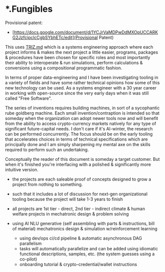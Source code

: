 # *.Fungibles


Provisional patent: 
* [https://docs.google.com/document/d/1YCJrVaMDPwDdMXOpUCCARKG2JzfcipclcCgbSYbhETc/edit](Provisional Patent)


This uses [TRIZ.md](TRIZ) which is a systems engineering approach where each project informs & makes the next project a little easier, programs, packages & procedures have been chosen for specific roles and most importantly their ability to interoperate & run simulations, perform calculations & conversions using a compositional programmatic fashion. 

In terms of proper data-engineering and I have been investigating tooling in a variety of fields and have some rather technical opinions how some of this new technology can be used.  As a systems engineer with a 30 year career in working with open-source since the very early days when it was still called "Free Software". 

The series of inventions requires building machines, in sort of a sycophantic rube goldberg machine.  Each small invention/contraption is intended so that someday when the organization can adopt newer tools now and will benefit from the ability to access crypto-currency markets natively for any type of significant future-capital needs.  I don't care if it's AI-winter, the research can be performed concurrently.  The focus should be on the early tooling that accelerates choices in terms of technical specifications which are principally done and I am simply sharpening my mental axe on the skills required to perform such an undertaking. 

Conceptually the reader of this document is someday a target customer.  But when it's finished you're interfacing with a polished &amp; significantly more intuitive version. 

* the projects are each saleable proof of concepts designed to grow a project from nothing to something.

* such that it includes a lot of discussion for next-gen organizational tooling because the project will take 1-3 years to finish
* all projects are 1st tier - direct, 2nd tier - indirect climate & human welfare projects in mechatronic design & problem solving

* using AI NLU generative (self assembling with parts & instructions, bill of material) mechatronics design & simulation w/reinforcement learning
    * using dev/ops ci/cd pipeline & automatic asynchronous DAG parallelism
    * tasks will automatically parallelize and can be added using idiomatic functional descriptions, samples, etc. (the system guesses using a co-pilot)
    * onboarding tutorial & crypto-credential/wallet instructions

